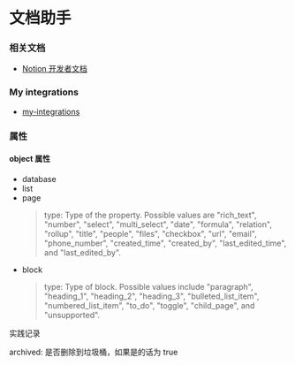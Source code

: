 # 文档助手

### 相关文档

- [Notion 开发者文档](https://developers.notion.com/)

### My integrations

- [my-integrations](https://www.notion.so/my-integrations)

### 属性

#### object 属性

- database
- list
- page
  > type: Type of the property. Possible values are "rich_text", "number", "select", "multi_select", "date", "formula", "relation", "rollup", "title", "people", "files", "checkbox", "url", "email", "phone_number", "created_time", "created_by", "last_edited_time", and "last_edited_by".
- block
  > type: Type of block. Possible values include "paragraph", "heading_1", "heading_2", "heading_3", "bulleted_list_item", "numbered_list_item", "to_do", "toggle", "child_page", and "unsupported".

实践记录

archived: 是否删除到垃圾桶，如果是的话为 true
